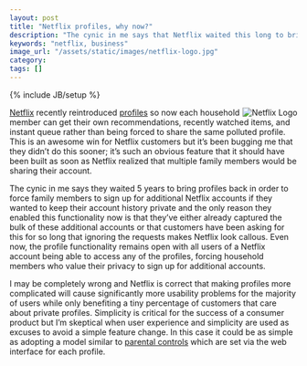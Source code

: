 ```yaml
---
layout: post
title: "Netflix profiles, why now?"
description: "The cynic in me says that Netflix waited this long to bring profiles back in order to get more people to stop sharing accounts in order to make their history private."
keywords: "netflix, business"
image_url: "/assets/static/images/netflix-logo.jpg"
category:
tags: []
---
```

{% include JB/setup %}

<img src="{{ IMG_PATH }}netflix-logo.jpg" alt="Netflix Logo" style="float:right;" />

<p>
<a href="http://netflix.com/" target="_blank">Netflix</a> recently reintroduced <a href="http://blog.netflix.com/2013/08/make-netflix-your-own-with-profiles.html" target="_blank">profiles</a> so now each household member can get their own recommendations, recently watched items, and instant queue rather than being forced to share the same polluted profile. This is an awesome win for Netflix customers but it’s been bugging me that they didn’t do this sooner; it’s such an obvious feature that it should have been built as soon as Netflix realized that multiple family members would be sharing their account.
</p>

The cynic in me says they waited 5 years to bring profiles back in order to force family members to sign up for additional Netflix accounts if they wanted to keep their account history private and the only reason they enabled this functionality now is that they’ve either already captured the bulk of these additional accounts or that customers have been asking for this for so long that ignoring the requests makes Netflix look callous. Even now, the profile functionality remains open with all users of a Netflix account being able to access any of the profiles, forcing household members who value their privacy to sign up for additional accounts.

I may be completely wrong and Netflix is correct that making profiles more complicated will cause significantly more usability problems for the majority of users while only benefiting a tiny percentage of customers that care about private profiles. Simplicity is critical for the success of a consumer product but I’m skeptical when user experience and simplicity are used as excuses to avoid a simple feature change. In this case it could be as simple as adopting a model similar to <a href="https://help.netflix.com/article/en/node/10421" target="_blank">parental controls</a> which are set via the web interface for each profile.